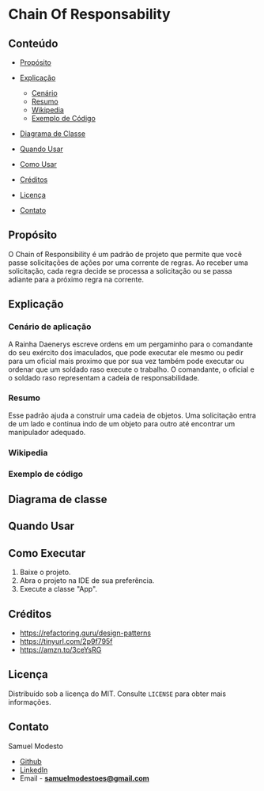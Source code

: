 <br />
<p >
  <h1>Chain Of Responsability</h1>
</p>

<!-- TABLE OF CONTENTS -->

## Conteúdo

- [Propósito](#Propósito)
- [Explicação](#Explicação)
  - [Cenário](#Cenário-De-Aplicação)
  - [Resumo](#Resumo)
  - [Wikipedia](#Wikipedia)
  - [Exemplo de Código](#Exemplo-de-código)
- [Diagrama de Classe](#Diagrama-de-Classe)

- [Quando Usar](#Quando-Usar)
- [Como Usar](#Como-Usar)
- [Créditos](#Créditos)
- [Licença](#Licença)
- [Contato](#Contato)

## Propósito
O Chain of Responsibility é um padrão de projeto que permite que você passe solicitações de ações por uma corrente de regras. Ao receber uma solicitação, cada regra decide se processa a solicitação ou se passa adiante para a próximo regra na corrente.

## Explicação
### Cenário de aplicação
A Rainha Daenerys escreve ordens em um pergaminho para o comandante do seu exército dos imaculados, que pode executar ele mesmo ou pedir para um oficial mais proximo que por sua vez também pode executar ou ordenar que um soldado raso execute o trabalho. O comandante, o oficial e o soldado raso representam a cadeia de responsabilidade.
### Resumo
Esse padrão ajuda a construir uma cadeia de objetos. Uma solicitação entra de um lado e continua indo de um objeto para outro até encontrar um manipulador adequado.
### Wikipedia
### Exemplo de código

## Diagrama de classe



## Quando Usar


## Como Executar
 1. Baixe o projeto.
 2. Abra o projeto na IDE de sua preferência.
 3. Execute a classe "App".

## Créditos
- https://refactoring.guru/design-patterns
- https://tinyurl.com/2p9f795f
- https://amzn.to/3ceYsRG
## Licença

Distribuído sob a licença do MIT. Consulte `LICENSE` para obter mais informações.

## Contato
Samuel Modesto 
- [Github](https://github.com/SamuelModesto) 
- [LinkedIn](https://www.linkedin.com/in/samuelmodesto)
- Email - **samuelmodestoes@gmail.com**
